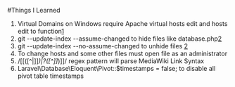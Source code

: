 #Things I Learned

1. Virtual Domains on Windows require Apache virtual hosts edit and hosts edit to function[1](http://foundationphp.com/tutorials/apache22_vhosts.php)
2. git --update-index --assume-changed <file> to hide files like database.php[2](http://blog.pagebakers.nl/2009/01/29/git-ignoring-changes-in-tracked-files/)
3. git --update-index --no-assume-changed <file> to unhide files [2](http://blog.pagebakers.nl/2009/01/29/git-ignoring-changes-in-tracked-files/)
4. To change hosts and some other files must open file as an administrator
5. /\[\[([^\|\]]*)\|?([^\]]*)\]\]/ regex pattern will parse MediaWiki Link Syntax
6. Laravel\Database\Eloquent\Pivot::$timestamps = false; to disable all pivot table timestamps
